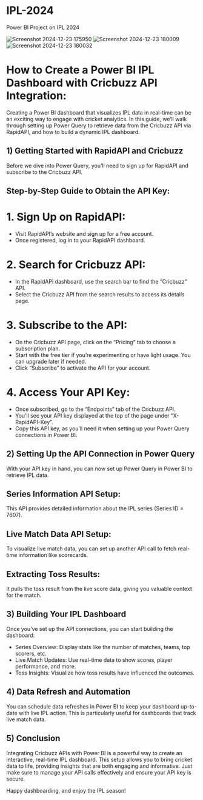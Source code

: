 # IPL-2024
Power BI Project on IPL 2024

![Screenshot 2024-12-23 175950](https://github.com/user-attachments/assets/2bf1cae1-77b2-4ecb-b93b-cbe88f123067)
![Screenshot 2024-12-23 180009](https://github.com/user-attachments/assets/aeff449b-427e-462f-b48c-6967915e8ea9)
![Screenshot 2024-12-23 180032](https://github.com/user-attachments/assets/d2039504-1a2d-40db-ac57-b8f253820cc4)

# How to Create a Power BI IPL Dashboard with Cricbuzz API Integration:
Creating a Power BI dashboard that visualizes IPL data in real-time can be an exciting way to engage with cricket analytics. In this guide, we’ll walk through setting up Power Query to retrieve data from the Cricbuzz API via RapidAPI, and how to build a dynamic IPL dashboard.

## 1) Getting Started with RapidAPI and Cricbuzz
Before we dive into Power Query, you’ll need to sign up for RapidAPI and subscribe to the Cricbuzz API.
## Step-by-Step Guide to Obtain the API Key:
  
# 1. Sign Up on RapidAPI:
- Visit RapidAPI’s website and sign up for a free account.
- Once registered, log in to your RapidAPI dashboard.
# 2. Search for Cricbuzz API:
- In the RapidAPI dashboard, use the search bar to find the “Cricbuzz” API.
- Select the Cricbuzz API from the search results to access its details page.
# 3. Subscribe to the API:
- On the Cricbuzz API page, click on the “Pricing” tab to choose a subscription plan.
- Start with the free tier if you’re experimenting or have light usage. You can upgrade later if needed.
- Click “Subscribe” to activate the API for your account.
# 4. Access Your API Key:
- Once subscribed, go to the “Endpoints” tab of the Cricbuzz API.
- You’ll see your API key displayed at the top of the page under “X-RapidAPI-Key”.
- Copy this API key, as you’ll need it when setting up your Power Query connections in Power BI.

## 2) Setting Up the API Connection in Power Query
With your API key in hand, you can now set up Power Query in Power BI to retrieve IPL data.

## Series Information API Setup:
This API provides detailed information about the IPL series (Series ID = 7607).
## Live Match Data API Setup:
To visualize live match data, you can set up another API call to fetch real-time information like scorecards.
## Extracting Toss Results:
It pulls the toss result from the live score data, giving you valuable context for the match.

## 3) Building Your IPL Dashboard

Once you’ve set up the API connections, you can start building the dashboard:

- Series Overview: Display stats like the number of matches, teams, top scorers, etc.
- Live Match Updates: Use real-time data to show scores, player performance, and more.
- Toss Insights: Visualize how toss results have influenced the outcomes.

## 4) Data Refresh and Automation
You can schedule data refreshes in Power BI to keep your dashboard up-to-date with live IPL action. This is particularly useful for dashboards that track live match data.

## 5) Conclusion
Integrating Cricbuzz APIs with Power BI is a powerful way to create an interactive, real-time IPL dashboard. This setup allows you to bring cricket data to life, providing insights that are both engaging and informative. Just make sure to manage your API calls effectively and ensure your API key is secure.

Happy dashboarding, and enjoy the IPL season!
















